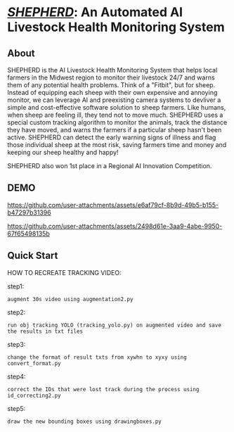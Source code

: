 
# ***<u>SHEPHERD***</u>: An Automated AI Livestock Health Monitoring System

## About
SHEPHERD is the AI Livestock Health Monitoring System that helps local farmers in the Midwest region to monitor their livestock 24/7 and warns them of any potential health problems. Think of a "Fitbit", but for sheep. Instead of equipping each sheep with their own expensive and annoying monitor, we can leverage AI and preexisting camera systems to devliver a simple and cost-effective software solution to sheep farmers. Like humans, when sheep are feeling ill, they tend not to move much. SHEPHERD uses a special custom tracking algorithm to monitor the animals, track the distance they have moved, and warns the farmers if a particular sheep hasn't been active. SHEPHERD can detect the early warning signs of illness and flag those individual sheep at the most risk, saving farmers time and money and keeping our sheep healthy and happy!

SHEPHERD also won 1st place in a Regional AI Innovation Competition. 

## DEMO
https://github.com/user-attachments/assets/e6af79cf-8b9d-49b5-b155-b47297b31396


https://github.com/user-attachments/assets/2498d61e-3aa9-4abe-9950-67f65498135b




## Quick Start

HOW TO RECREATE TRACKING VIDEO:

step1:

    augment 30s video using augmentation2.py

step2:

    run obj tracking YOLO (tracking_yolo.py) on augmented video and save the results in txt files

step3:

	change the format of result txts from xywhn to xyxy using convert_format.py

step4:

	correct the IDs that were lost track during the process using id_correcting2.py

step5:

	draw the new bounding boxes using drawingboxes.py

